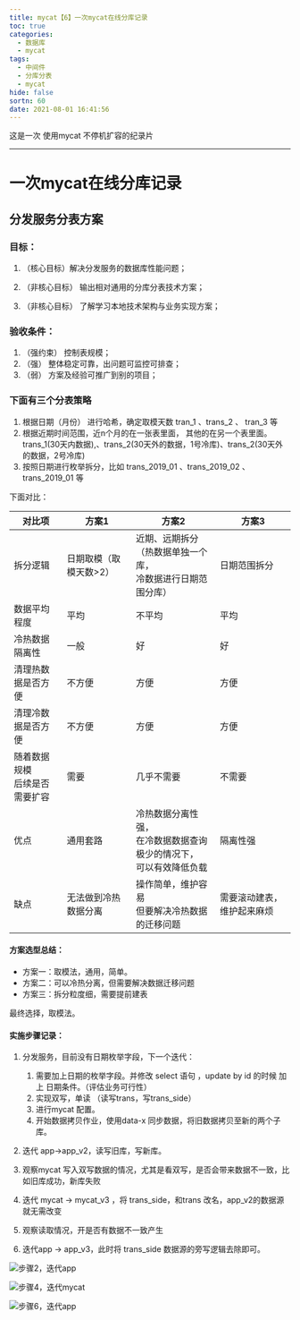 ```yaml
---
title: mycat【6】一次mycat在线分库记录
toc: true
categories:
  - 数据库
  - mycat 
tags:
  - 中间件
  - 分库分表
  - mycat
hide: false
sortn: 60
date: 2021-08-01 16:41:56
---
```


这是一次 使用mycat 不停机扩容的纪录片

<!-- more -->

------



# 一次mycat在线分库记录



## 分发服务分表方案



### 目标：

1. （核心目标）解决分发服务的数据库性能问题；

2. （非核心目标） 输出相对通用的分库分表技术方案；

3. （非核心目标） 了解学习本地技术架构与业务实现方案；

   

### 验收条件：

1. （强约束） 控制表规模；
2. （强） 整体稳定可靠，出问题可监控可排查；
3. （弱） 方案及经验可推广到别的项目；



### 下面有三个分表策略

1. 根据日期（月份） 进行哈希，确定取模天数 tran_1  、trans_2 、 tran_3 等
2. 根据近期时间范围，近n个月的在一张表里面， 其他的在另一个表里面。 trans_1(30天内数据),、trans_2(30天外的数据，1号冷库)、trans_2(30天外的数据，2号冷库)
3. 按照日期进行枚举拆分，比如 trans_2019_01 、trans_2019_02 、trans_2019_01 等

下面对比：

| 对比项                           | 方案1                  | 方案2                                                        | 方案3                      |
| -------------------------------- | ---------------------- | ------------------------------------------------------------ | -------------------------- |
| 拆分逻辑                         | 日期取模（取模天数>2） | 近期、远期拆分<br>（热数据单独一个库，<br>冷数据进行日期范围分库） | 日期范围拆分               |
| 数据平均程度                     | 平均                   | 不平均                                                       | 平均                       |
| 冷热数据隔离性                   | 一般                   | 好                                                           | 好                         |
| 清理热数据是否方便               | 不方便                 | 方便                                                         | 方便                       |
| 清理冷数据是否方便               | 不方便                 | 方便                                                         | 方便                       |
| 随着数据规模<br>后续是否需要扩容 | 需要                   | 几乎不需要                                                   | 不需要                     |
| 优点                             | 通用套路               | 冷热数据分离性强，<br>在冷数据数据查询极少的情况下，<br>可以有效降低负载 | 隔离性强<br>               |
| 缺点                             | 无法做到冷热数据分离   | 操作简单，维护容易<br>但要解决冷热数据的迁移问题             | 需要滚动建表，维护起来麻烦 |

#### 方案选型总结：

- 方案一：取模法，通用，简单。
- 方案二：可以冷热分离，但需要解决数据迁移问题
- 方案三：拆分粒度细，需要提前建表

最终选择，取模法。



#### 实施步骤记录：

1. 分发服务，目前没有日期枚举字段，下一个迭代：

   1. 需要加上日期的枚举字段。并修改 select 语句 ，update by id 的时候 加上 日期条件。（评估业务可行性）
   2. 实现双写，单读 （读写trans，写trans_side）
   3. 进行mycat 配置。
   4. 开始数据拷贝作业，使用data-x 同步数据，将旧数据拷贝至新的两个子库。
2. 迭代 app->app_v2，读写旧库，写新库。
3. 观察mycat 写入双写数据的情况，尤其是看双写，是否会带来数据不一致，比如旧库成功，新库失败
4. 迭代 mycat -> mycat_v3 ，将 trans_side，和trans 改名，app_v2的数据源就无需改变
5. 观察读取情况，开是否有数据不一致产生
6. 迭代app -> app_v3，此时将 trans_side 数据源的旁写逻辑去除即可。



![步骤2，迭代app](https://cdn.jsdelivr.net/gh/coolflameSLZ/img/img20210801170823.png)

![步骤4，迭代mycat](https://cdn.jsdelivr.net/gh/coolflameSLZ/img/img20210801170841.png)

![步骤6，迭代app](https://cdn.jsdelivr.net/gh/coolflameSLZ/img/img20210801170851.png)
